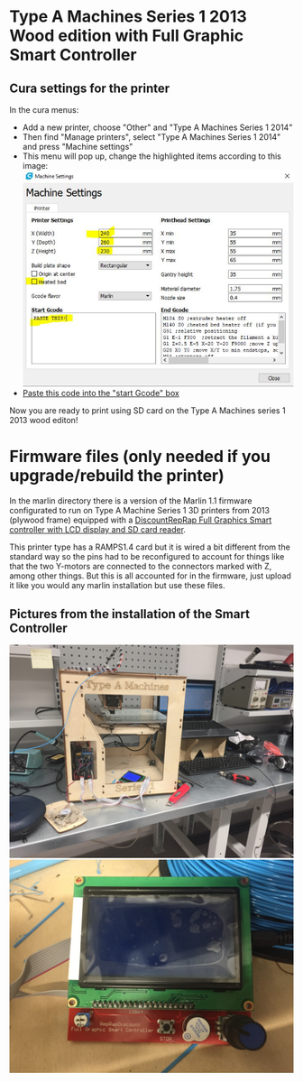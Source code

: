 # Type A Machines Series 1 2013 Wood edition with Full Graphic Smart Controller 

## Cura settings for the printer
In the cura menus:
* Add a new printer, choose "Other" and "Type A Machines Series 1 2014"
* Then find "Manage printers", select "Type A Machines Series 1 2014" and press "Machine settings"
* This menu will pop up, change the  highlighted items according to this image:
![](img/settings.JPG)
* [Paste this code into the "start Gcode" box](start_g_code.txt)

Now you are ready to print using SD card on the Type A Machines series 1 2013 wood editon! 

# Firmware files (only needed if you upgrade/rebuild the printer)
In the marlin directory there is a version of the Marlin 1.1 firmware configurated to run on  Type A Machine Series 1 3D printers from 2013 (plywood frame) equipped with a [DiscountRepRap Full Graphics Smart controller with LCD display and SD card reader](http://reprap.org/wiki/RepRapDiscount_Full_Graphic_Smart_Controller).

This printer type has a RAMPS1.4 card but it is wired a bit different from the standard way so the pins had to be reconfigured to account for things like that the two Y-motors are connected to the connectors marked with Z, among other things. But this is all accounted for in the firmware, just upload it like you would any marlin installation but use these files.

## Pictures from the installation of the Smart Controller

![Installing the card](img/installing%20(1).JPG)
![Installing the card](img/installing%20(2).JPG)

